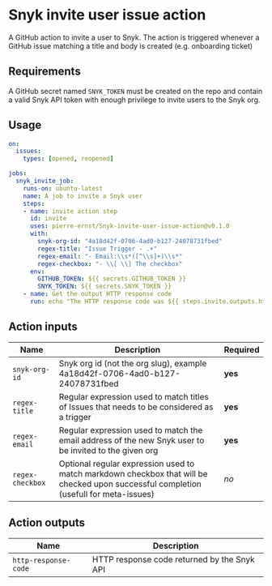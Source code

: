 # Snyk invite user issue action

A GitHub action to invite a user to Snyk. The action is triggered whenever a GitHub issue matching a title and body is created (e.g. onboarding ticket)

## Requirements

A GitHub secret named `SNYK_TOKEN` must be created on the repo and contain a valid Snyk API token with enough privilege to invite users to the Snyk org.

## Usage

```yml
on: 
  issues:
    types: [opened, reopened]

jobs:
  snyk_invite_job:
    runs-on: ubuntu-latest
    name: A job to invite a Snyk user 
    steps:
    - name: invite action step
      id: invite
      uses: pierre-ernst/Snyk-invite-user-issue-action@v0.1.0
      with:
        snyk-org-id: "4a18d42f-0706-4ad0-b127-24078731fbed"
        regex-title: "Issue Trigger - .+"
        regex-email: "- Email:\\s*([^\\s]+)\\s*"
        regex-checkbox: "- \\[ \\] The checkbox"  
      env:  
        GITHUB_TOKEN: ${{ secrets.GITHUB_TOKEN }}  
        SNYK_TOKEN: ${{ secrets.SNYK_TOKEN }}  
    - name: Get the output HTTP response code
      run: echo "The HTTP response code was ${{ steps.invite.outputs.http-response-code }}"

```

## Action inputs

| Name | Description | Required |
| --- | --- | ---|
| `snyk-org-id` | Snyk org id (not the org slug), example 4a18d42f-0706-4ad0-b127-24078731fbed | **yes** |
| `regex-title` | Regular expression used to match titles of Issues that needs to be considered as a trigger | **yes** |
| `regex-email` | Regular expression used to match the email address of the new Snyk user to be invited to the given org | **yes** |
| `regex-checkbox` | Optional regular expression used to match markdown checkbox that will be checked upon successful completion (usefull for meta-issues) | *no* |

## Action outputs

| Name | Description |
| --- | ---|
| `http-response-code` | HTTP response code returned by the Snyk API |
